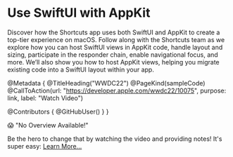 # Use SwiftUI with AppKit

Discover how the Shortcuts app uses both SwiftUI and AppKit to create a top-tier experience on macOS. Follow along with the Shortcuts team as we explore how you can host SwiftUI views in AppKit code, handle layout and sizing, participate in the responder chain, enable navigational focus, and more. We’ll also show you how to host AppKit views, helping you migrate existing code into a SwiftUI layout within your app.

@Metadata {
   @TitleHeading("WWDC22")
   @PageKind(sampleCode)
   @CallToAction(url: "https://developer.apple.com/wwdc22/10075", purpose: link, label: "Watch Video")

   @Contributors {
      @GitHubUser(<replace this with your GitHub handle>)
   }
}

😱 "No Overview Available!"

Be the hero to change that by watching the video and providing notes! It's super easy:
 [Learn More…](https://wwdcnotes.github.io/WWDCNotes/documentation/wwdcnotes/contributing)
